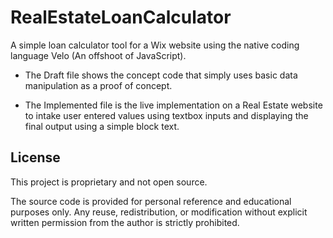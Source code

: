 # RealEstateLoanCalculator
A simple loan calculator tool for a Wix website using the native coding language Velo (An offshoot of JavaScript).

- The Draft file shows the concept code that simply uses basic data manipulation as a proof of concept.

- The Implemented file is the live implementation on a Real Estate website to intake user entered values using textbox inputs
  and displaying the final output using a simple block text.

## License

This project is proprietary and not open source.

The source code is provided for personal reference and educational purposes only.
Any reuse, redistribution, or modification without explicit written permission
from the author is strictly prohibited.
